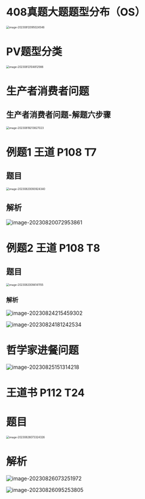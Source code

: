 # 408真题大题题型分布（OS）

<img src="https://cvp.oss-cn-shanghai.aliyuncs.com/picgo/202308120950942.png" alt="image-20230812095024546" style="zoom:50%;" />



# PV题型分类

<img src="https://cvp.oss-cn-shanghai.aliyuncs.com/picgo/202308121048704.png" alt="image-20230812104812566" style="zoom:50%;" />



# 生产者消费者问题



## 生产者消费者问题-解题六步骤

<img src="https://cvp.oss-cn-shanghai.aliyuncs.com/picgo/202308192138237.png" alt="image-20230819213827023" style="zoom:50%;" />



# 例题1 王道 P108 T7



## 题目

<img src="https://cvp.oss-cn-shanghai.aliyuncs.com/picgo/202308200939471.png" alt="image-20230820093924340" style="zoom: 50%;" />



## 解析

![image-20230820072953861](https://cvp.oss-cn-shanghai.aliyuncs.com/picgo/202308200729128.png)



# 例题2 王道 P108 T8



## 题目

<img src="https://cvp.oss-cn-shanghai.aliyuncs.com/picgo/202308200941225.png" alt="image-20230820094141155" style="zoom: 50%;" />



### 解析

![image-20230824215459302](https://cvp.oss-cn-shanghai.aliyuncs.com/picgo/202308242154574.png)

![image-20230824181242534](https://cvp.oss-cn-shanghai.aliyuncs.com/picgo/202308241812099.png)



# 哲学家进餐问题

![image-20230825151314218](https://cvp.oss-cn-shanghai.aliyuncs.com/picgo/202308251513798.png)



# 王道书 P112 T24



# 题目

<img src="https://cvp.oss-cn-shanghai.aliyuncs.com/picgo/202308260733407.png" alt="image-20230826073324326" style="zoom: 50%;" />



# 解析

![image-20230826073251972](https://cvp.oss-cn-shanghai.aliyuncs.com/picgo/202308260732258.png)

![image-20230826095253805](https://cvp.oss-cn-shanghai.aliyuncs.com/picgo/202308260952239.png)

